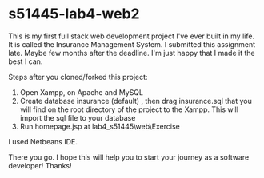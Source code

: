 # s51445-lab4-web2
This is my first full stack web development project I've ever built in my life. It is called the Insurance Management System. I submitted this assignment late. Maybe few months after the deadline. I'm just happy that I made it the best I can.

Steps after you cloned/forked this project:
1. Open Xampp, on Apache and MySQL
2. Create database insurance (default) , then drag insurance.sql that you will find on the root directory of the project to the Xampp. This will import the sql file to your database
3. Run homepage.jsp at lab4_s51445\web\Exercise

I used Netbeans IDE.

There you go. I hope this will help you to start your journey as a software developer! Thanks!
